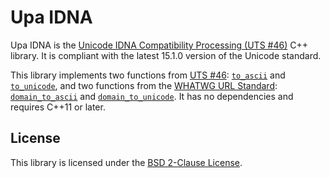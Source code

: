 # Upa IDNA

Upa IDNA is the [Unicode IDNA Compatibility Processing (UTS #46)](https://www.unicode.org/reports/tr46/) C++ library. It is compliant with the latest 15.1.0 version of the Unicode standard.

This library implements two functions from [UTS #46](https://www.unicode.org/reports/tr46/): [`to_ascii`](https://www.unicode.org/reports/tr46/#ToASCII) and [`to_unicode`](https://www.unicode.org/reports/tr46/#ToUnicode), and two functions from the [WHATWG URL Standard](https://url.spec.whatwg.org/): [`domain_to_ascii`](https://url.spec.whatwg.org/#concept-domain-to-ascii) and [`domain_to_unicode`](https://url.spec.whatwg.org/#concept-domain-to-unicode). It has no dependencies and requires C++11 or later.

## License

This library is licensed under the [BSD 2-Clause License](https://opensource.org/license/bsd-2-clause/).
